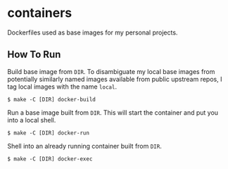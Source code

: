 # containers

Dockerfiles used as base images for my personal projects.

## How To Run

Build base image from `DIR`.  To disambiguate my local base images from potentially similarly named images available from public upstream repos, I tag local images with the name `local`.
```
$ make -C [DIR] docker-build
```

Run a base image built from `DIR`.  This will start the container and put you into a local shell.
```
$ make -C [DIR] docker-run
```

Shell into an already running container built from `DIR`.
```
$ make -C [DIR] docker-exec
```

